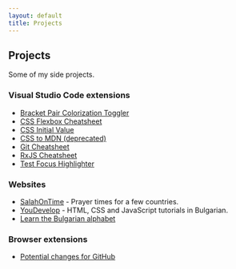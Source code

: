 ```yaml
---
layout: default
title: Projects
---
```


## Projects

Some of my side projects.

### Visual Studio Code extensions

- [Bracket Pair Colorization Toggler](https://marketplace.visualstudio.com/items?itemName=dzhavat.bracket-pair-toggler)
- [CSS Flexbox Cheatsheet](https://marketplace.visualstudio.com/items?itemName=dzhavat.css-flexbox-cheatsheet)
- [CSS Initial Value](https://marketplace.visualstudio.com/items?itemName=dzhavat.css-initial-value)
- [CSS to MDN (deprecated)](https://marketplace.visualstudio.com/items?itemName=dzhavat.css-to-mdn)
- [Git Cheatsheet](https://marketplace.visualstudio.com/items?itemName=dzhavat.git-cheatsheet)
- [RxJS Cheatsheet](https://marketplace.visualstudio.com/items?itemName=dzhavat.rxjs-cheatsheet)
- [Test Focus Highlighter](https://marketplace.visualstudio.com/items?itemName=dzhavat.test-focus-highlighter)

### Websites

- [SalahOnTime](https://salahontime.com/) - Prayer times for a few countries.
- [YouDevelop](https://www.youdevelop.net/) - HTML, CSS and JavaScript tutorials in Bulgarian.
- [Learn the Bulgarian alphabet](https://dzhavatushev.com/alphabet/)

### Browser extensions

- [Potential changes for GitHub](https://github.com/dzhavat/potential-changes-for-github)
